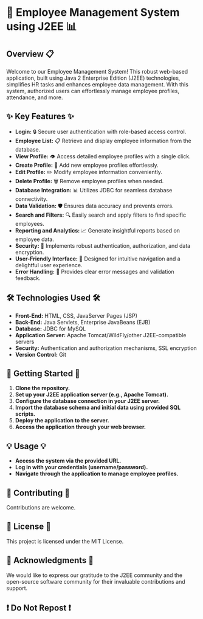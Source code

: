 # 🚀 Employee Management System using J2EE 📊

## Overview 📋
Welcome to our Employee Management System! This robust web-based application, built using Java 2 Enterprise Edition (J2EE) technologies, simplifies HR tasks and enhances employee data management. With this system, authorized users can effortlessly manage employee profiles, attendance, and more.

## ✨ Key Features ✨
- **Login:** 🔒 Secure user authentication with role-based access control.
- **Employee List:** 📋 Retrieve and display employee information from the database.
- **View Profile:** 👁️ Access detailed employee profiles with a single click.
- **Create Profile:** 📝 Add new employee profiles effortlessly.
- **Edit Profile:** ✏️ Modify employee information conveniently.
- **Delete Profile:** 🗑️ Remove employee profiles when needed.
- **Database Integration:** 📊 Utilizes JDBC for seamless database connectivity.
- **Data Validation:** 🛡️ Ensures data accuracy and prevents errors.
- **Search and Filters:** 🔍 Easily search and apply filters to find specific employees.
- **Reporting and Analytics:** 📈 Generate insightful reports based on employee data.
- **Security:** 🔐 Implements robust authentication, authorization, and data encryption.
- **User-Friendly Interface:** 🌟 Designed for intuitive navigation and a delightful user experience.
- **Error Handling:** 🚨 Provides clear error messages and validation feedback.

## 🛠️ Technologies Used 🛠️
- **Front-End:** HTML, CSS, JavaServer Pages (JSP)
- **Back-End:** Java Servlets, Enterprise JavaBeans (EJB)
- **Database:** JDBC for MySQL
- **Application Server:** Apache Tomcat/WildFly/other J2EE-compatible servers
- **Security:** Authentication and authorization mechanisms, SSL encryption
- **Version Control:** Git

## 🚀 Getting Started 🚀
1. **Clone the repository.**
2. **Set up your J2EE application server (e.g., Apache Tomcat).**
3. **Configure the database connection in your J2EE server.**
4. **Import the database schema and initial data using provided SQL scripts.**
5. **Deploy the application to the server.**
6. **Access the application through your web browser.**

## 💡 Usage 💡
- **Access the system via the provided URL.**
- **Log in with your credentials (username/password).**
- **Navigate through the application to manage employee profiles.**

## 🙌 Contributing 🙌
Contributions are welcome.

## 📄 License 📄
This project is licensed under the MIT License.

## 👏 Acknowledgments 👏
We would like to express our gratitude to the J2EE community and the open-source software community for their invaluable contributions and support.
## ❗ Do Not Repost ❗

